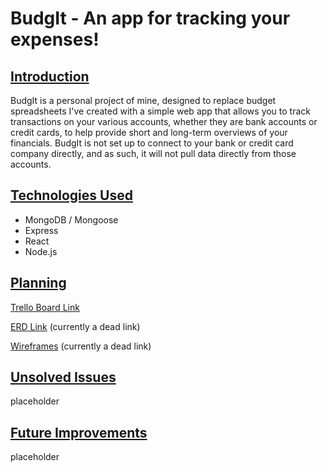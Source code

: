 # BudgIt - An app for tracking your expenses!

## <u>Introduction</u>
BudgIt is a personal project of mine, designed to replace budget spreadsheets I've created with a simple web app that allows you to track transactions on your various accounts, whether they are bank accounts or credit cards, to help provide short and long-term overviews of your financials. BudgIt is not set up to connect to your bank or credit card company directly, and as such, it will not pull data directly from those accounts.

## <u>Technologies Used</u>
<ul>
    <li>MongoDB / Mongoose</li>
    <li>Express</li>
    <li>React</li>
    <li>Node.js</li>
</ul>

## <u>Planning</u>
<a href='https://trello.com/b/O4HcFuG9/budgit-app'>Trello Board Link</a>

<a href=''>ERD Link</a> (currently a dead link)

<a href=''>Wireframes</a> (currently a dead link)

## <u>Unsolved Issues</u>
placeholder

## <u>Future Improvements</u>
placeholder